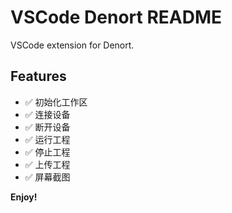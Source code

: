 # VSCode Denort README

VSCode extension for Denort.

## Features

-   ✅ 初始化工作区
-   ✅ 连接设备
-   ✅ 断开设备
-   ✅ 运行工程
-   ✅ 停止工程
-   ✅ 上传工程
-   ✅ 屏幕截图

**Enjoy!**
